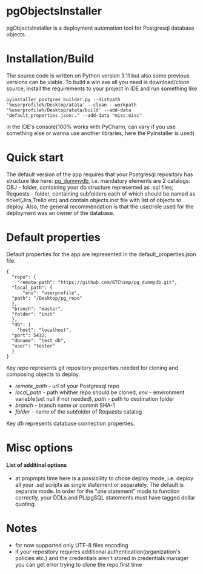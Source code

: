 # pgObjectsInstaller

pgObjectsInstaller is a deployment automation tool for Postgresql database objects.


# Installation/Build

The source code is written on Python version 3.11 but also some previous versions can be viable.
To build a win exe all you need is download/clone source, install the requirements to your project in IDE and run something like 
```
pyinstaller postgres_builder.py --distpath '%userprofile%/Desktop/atata' --clean --workpath '%userprofile%/Desktop/atata/build' --add-data "default_properties.json:." --add-data "misc:misc"
```
in the IDE's console(100% works with PyCharm, can vary if you use something else or wanna use another libraries, here the PyInstaller is used)

# Quick start

The default version of the app requires that your Postgresql repository has structure like here: [pg_dummydb](https://github.com/GTChimp/pg_dummydb), i.e. mandatory elements are 2 catalogs: OBJ - folder, containing your db structure represented as .sql files; Requests - folder, containing subfolders each of which should be named as ticket(Jira,Trello etc) and contain objects.inst file with list of objects to deploy.
Also, the general recommendation is that the user/role used for the deployment was an owner of the database.


# Default properties

Default properties for the app are represented in the default_properties.json file.
```
{  
  "repo": {  
    "remote_path": "https://github.com/GTChimp/pg_dummydb.git",  
  "local_path": {  
      "env": "userprofile",  
  "path": "/Desktop/pg_repo"  
  },  
  "branch": "master",  
  "folder": "init"  
  },  
  "db": {  
    "host": "localhost",  
  "port": 5432,  
  "dbname": "test_db",  
  "user": "tester"  
  }  
}
```
Key *repo* represents git repository properties needed for cloning and composing objects to deploy.

 - *remote_path* - url of your Postgresql repo
 - *local_path* - path whither repo should be cloned, *env* - environment variable(set null if not needed), *path* - path to destination folder
 - *branch* - branch name or commit SHA-1
 - *folder* - name of the subfolder of Requests catalog

Key *db* represents database connection properties.

# Misc options
#### List of additinal options

 - at propmpts time here is a possibility to chose deploy mode, i.e. deploy all your .sql scripts as single statement  or separately. The default is separate mode. In order for the "one statement" mode to function correctly, your DDLs and PL/pgSQL statements must have tagged dollar quoting.

# Notes

 - for now supported only UTF-8 files encoding
 - if your repository requires additional authentication(organization's policies etc.) and the credentials aren't stored in credentials manager you can get error trying to clone the repo first time